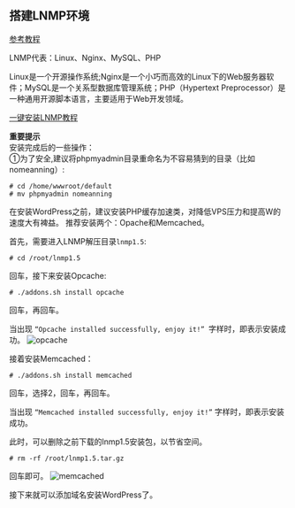 ## 搭建LNMP环境

[参考教程](https://www.seoimo.com/wordpress-vps/#setup-lamp)

LNMP代表：Linux、Nginx、MySQL、PHP    

Linux是一个开源操作系统;Nginx是一个小巧而高效的Linux下的Web服务器软件；MySQL是一个关系型数据库管理系统；PHP（Hypertext Preprocessor）是一种通用开源脚本语言，主要适用于Web开发领域。


[一键安装LNMP教程](https://lnmp.org/install.html)

**重要提示**  
安装完成后的一些操作：  
①为了安全,建议将phpmyadmin目录重命名为不容易猜到的目录（比如 nomeanning）:  
```
# cd /home/wwwroot/default
# mv phpmyadmin nomeanning
```

在安装WordPress之前，建议安装PHP缓存加速类，对降低VPS压力和提高W的速度大有裨益。  推荐安装两个：Opache和Memcached。  

首先，需要进入LNMP解压目录`lnmp1.5`:  
```
# cd /root/lnmp1.5
```  
回车，接下来安装Opcache:  
```
# ./addons.sh install opcache
```
回车，再回车。

当出现 `“Opcache installed successfully, enjoy it!” `字样时，即表示安装成功。
![opcache](https://github.com/HumorLogic/TechDocments/blob/master/WebDev/WordPress/imgs/002.png)

接着安装Memcached：
```
# ./addons.sh install memcached
```  
回车，选择2，回车，再回车。

当出现 `“Memcached installed successfully, enjoy it!”` 字样时，即表示安装成功。

此时，可以删除之前下载的lnmp1.5安装包，以节省空间。
```
# rm -rf /root/lnmp1.5.tar.gz
```
回车即可。
![memcached]()

接下来就可以添加域名安装WordPress了。
